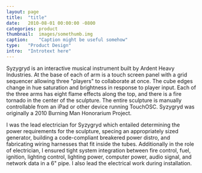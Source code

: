 ```yaml
---
layout:	page
title:	"title"
date:	2010-08-01 00:00:00 -0800
categories:	product
thumbnail:	images/somethumb.img
caption:	"Caption might be useful somehow"
type:	"Product Design"
intro:	"Introtext here"
---
```


<div class="wrapper" markdown="1">
Syzygryd is an interactive musical instrument built by Ardent Heavy Industries. At the base of each of arm is a touch screen panel with a grid sequencer allowing three "players" to collaborate at once. The cube edges change in hue saturation and brightness in response to player input. Each of the three arms has eight flame effects along the top, and there is a fire tornado in the center of the sculpture. The entire sculpture is manually controllable from an iPad or other device running TouchOSC. Syzygryd was originally a 2010 Burning Man Honorarium Project.

I was the lead electrician for Syzygryd which entailed determining the power requirements for the sculpture, specing an appropriately sized generator, building a code-compliant breakered power distro, and fabricating wiring harnesses that fit inside the tubes. Additionally in the role of electrician, I ensured tight system integration between fire control, fuel, ignition, lighting control, lighting power, computer power, audio signal, and network data in a 6" pipe. I also lead the electrical work during installation.

</div>

